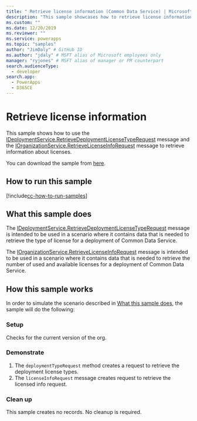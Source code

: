 ```yaml
---
title: " Retrieve license information (Common Data Service) | Microsoft Docs" # Intent and product brand in a unique string of 43-59 chars including spaces
description: "This sample showcases how to retrieve license information " # 115-145 characters including spaces. This abstract displays in the search result.
ms.custom: ""
ms.date: 12/20/2019
ms.reviewer: ""
ms.service: powerapps
ms.topic: "samples"
author: "JimDaly" # GitHub ID
ms.author: "jdaly" # MSFT alias of Microsoft employees only
manager: "ryjones" # MSFT alias of manager or PM counterpart
search.audienceType: 
  - developer
search.app: 
  - PowerApps
  - D365CE
---
```


# Retrieve license information

This sample shows how to use the [IDeploymentService.RetrieveDeploymentLicenseTypeRequest](https://docs.microsoft.com/dotnet/api/microsoft.crm.sdk.messages.retrievedeploymentlicensetyperequest?view=dynamics-general-ce-9) message and the [IOrganizationService.RetrieveLicenseInfoRequest](https://docs.microsoft.com/dotnet/api/microsoft.crm.sdk.messages.retrievelicenseinforequest?view=dynamics-general-ce-9) message to retrieve information about licenses.

You can download the sample from [here](https://github.com/microsoft/PowerApps-Samples/tree/master/cds/orgsvc/C%23/RetrieveLicenseInformation).

## How to run this sample

[!include[cc-how-to-run-samples](../../includes/cc-how-to-run-samples.md)]

## What this sample does

The [IDeploymentService.RetrieveDeploymentLicenseTypeRequest](https://docs.microsoft.com/dotnet/api/microsoft.crm.sdk.messages.retrievedeploymentlicensetyperequest?view=dynamics-general-ce-9) message is intended to be used in a scenario where it contains data  that is needed to retrieve the type of license for a deployment of Common Data Service.

The [IOrganizationService.RetrieveLicenseInfoRequest](https://docs.microsoft.com/dotnet/api/microsoft.crm.sdk.messages.retrievelicenseinforequest?view=dynamics-general-ce-9) message is intended to be used in a scenario where it contains data that is needed to retrieve the number of used and available licenses for a deployment of Common Data Service.

## How this sample works

In order to simulate the scenario described in [What this sample does](#what-this-sample-does), the sample will do the following:

### Setup

Checks for the current version of the org.

### Demonstrate

1. The `deploymentTypeRequest` method creates a request to retrieve the deployment license types.
2. The `licenseInfoRequest` message creates request to retrieve the licensed info request.

### Clean up

This sample creates no records. No cleanup is required.
